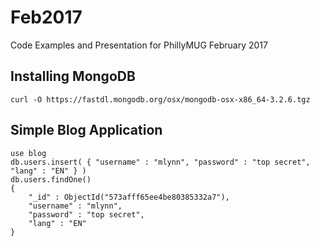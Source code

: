# Feb2017
Code Examples and Presentation for PhillyMUG February 2017

## Installing MongoDB ##
```curl -O https://fastdl.mongodb.org/osx/mongodb-osx-x86_64-3.2.6.tgz```

## Simple Blog Application ##
```
use blog
db.users.insert( { "username" : "mlynn", "password" : "top secret", "lang" : "EN" } )
db.users.findOne()
{
    "_id" : ObjectId("573afff65ee4be80385332a7"),
    "username" : "mlynn",
    "password" : "top secret",
    "lang" : "EN"
}
```
